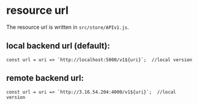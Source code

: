 # resource url
The resource url is written in `src/store/APIv1.js`.
## local backend url (default):
```{json}
const url = uri => `http://localhost:5000/v1${uri}`;  //local version
```

## remote backend url:
```{json}
const url = uri => `http://3.16.54.204:4000/v1${uri}`;  //local version
```